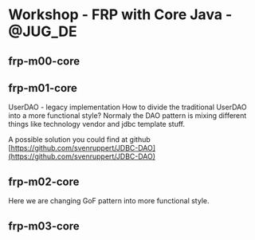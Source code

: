 # Workshop - FRP with Core Java - @JUG_DE

## frp-m00-core

## frp-m01-core
UserDAO - legacy implementation
How to divide the traditional UserDAO into a more functional style?
Normaly the DAO pattern is mixing different things like technology
vendor and jdbc template stuff.

A possible solution you could 
find at github [https://github.com/svenruppert/JDBC-DAO](https://github.com/svenruppert/JDBC-DAO)

## frp-m02-core
Here we are changing GoF pattern into more functional style.

## frp-m03-core
